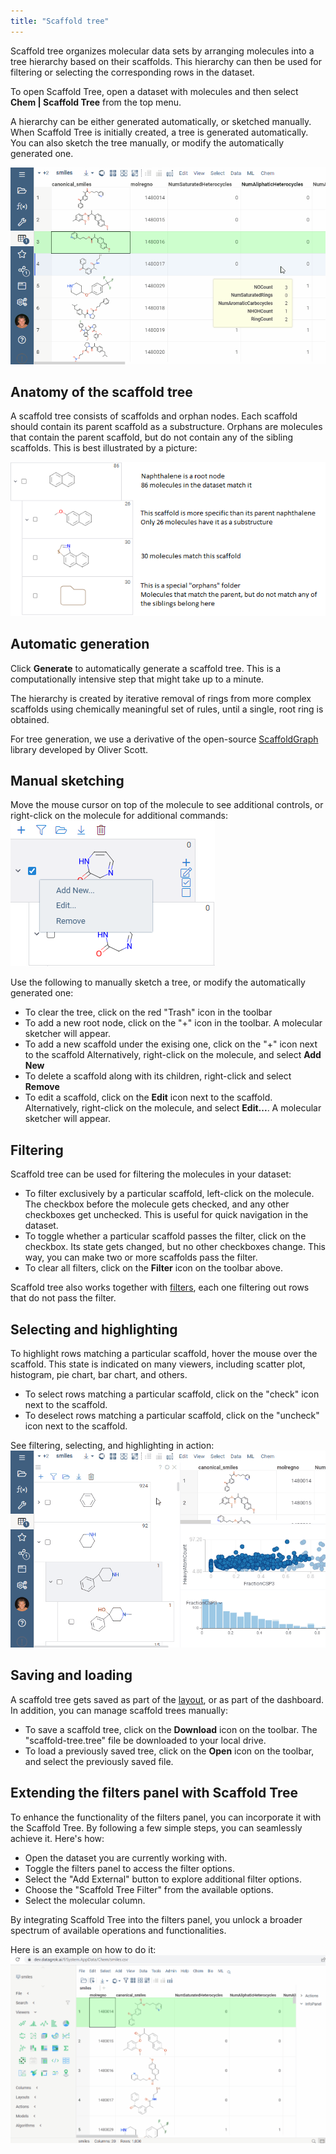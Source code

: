 ```yaml
---
title: "Scaffold tree"
---
```


Scaffold tree organizes molecular data sets by arranging molecules into
a tree hierarchy based on their scaffolds. This hierarchy can then be used
for filtering or selecting the corresponding rows in the dataset.

To open Scaffold Tree, open a dataset with molecules and then select **Chem | Scaffold Tree**
from the top menu.

A hierarchy can be either generated automatically, or sketched manually.
When Scaffold Tree is initially created, a tree is generated automatically. You can also
sketch the tree manually, or modify the automatically generated one.

![scaffold-tree-generate-edit](scaffold-tree-generate-edit.gif)

## Anatomy of the scaffold tree

A scaffold tree consists of scaffolds and orphan nodes.
Each scaffold should contain its parent scaffold as a substructure.
Orphans are molecules that contain the parent scaffold, but do not contain
any of the sibling scaffolds. This is best illustrated by a picture:

![scaffold-tree-anatomy](scaffold-tree-anatomy.png)

## Automatic generation

Click **Generate** to automatically generate a scaffold tree. This is a
computationally intensive step that might take up to a minute.

The hierarchy is created by iterative removal of rings from more complex scaffolds
using chemically meaningful set of rules, until a single, root ring is obtained.

For tree generation, we use a derivative of the open-source
[ScaffoldGraph](https://github.com/UCLCheminformatics/ScaffoldGraph) library
developed by Oliver Scott.

## Manual sketching

Move the mouse cursor on top of the molecule to see additional controls, or right-click
on the molecule for additional commands:
![scaffold-tree-controls](scaffold-tree-controls.png)

Use the following to manually sketch a tree, or modify the automatically generated one:

* To clear the tree, click on the red "Trash" icon in the toolbar
* To add a new root node, click on the "+" icon in the toolbar. A molecular sketcher will appear.
* To add a new scaffold under the exising one, click on the "+" icon next to the scaffold
  Alternatively, right-click on the molecule, and select **Add New**
* To delete a scaffold along with its children, right-click and select **Remove**
* To edit a scaffold, click on the **Edit** icon next to the scaffold.
  Alternatively, right-click on the molecule, and select **Edit...**. A molecular sketcher will appear.

## Filtering

Scaffold tree can be used for filtering the molecules in your dataset:

* To filter exclusively by a particular scaffold, left-click on the molecule. The checkbox
  before the molecule gets checked, and any other checkboxes get unchecked. This is useful
  for quick navigation in the dataset.
* To toggle whether a particular scaffold passes the filter, click on the checkbox.
  Its state gets changed, but no other checkboxes change. This way, you can make two
  or more scaffolds pass the filter.
* To clear all filters, click on the **Filter** icon on the toolbar above.

Scaffold tree also works together with [filters](../../visualize/viewers/filters.md), each one
filtering out rows that do not pass the filter.

## Selecting and highlighting

To highlight rows matching a particular scaffold, hover the mouse over the scaffold. This state
is indicated on many viewers, including scatter plot, histogram, pie chart, bar chart, and others.

* To select rows matching a particular scaffold, click on the "check" icon next to the scaffold.
* To deselect rows matching a particular scaffold, click on the "uncheck" icon next to the scaffold.

See filtering, selecting, and highlighting in action:
![scaffold-tree-filter-select](scaffold-tree-filter-select.gif)

## Saving and loading

A scaffold tree gets saved as part of the [layout](../../visualize/view-layout.md), or as part
of the dashboard. In addition, you can manage scaffold trees manually:

* To save a scaffold tree, click on the **Download** icon on the toolbar. The "scaffold-tree.tree"
  file be downloaded to your local drive.
* To load a previously saved tree, click on the **Open** icon on the toolbar, and select
  the previously saved file.

## Extending the filters panel with Scaffold Tree

To enhance the functionality of the filters panel, you can incorporate it with the Scaffold Tree. By following a few simple steps, you can seamlessly achieve it. Here's how:

* Open the dataset you are currently working with.
* Toggle the filters panel to access the filter options.
* Select the "Add External" button to explore additional filter options.
* Choose the "Scaffold Tree Filter" from the available options.
* Select the molecular column.

By integrating Scaffold Tree into the filters panel, you unlock a broader spectrum of available operations and functionalities.

Here is an example on how to do it:
![scaffold-tree-filter-panel](scaffold-tree-filter-panel.gif)
